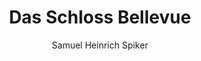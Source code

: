 ---
image: /assets/images/spiker/32a.jpg
author: Samuel Heinrich Spiker
artist: 
engraver: 
title: "Das Schloss Bellevue"
subtitle: 
tags:
  - Palace
layout: post
---